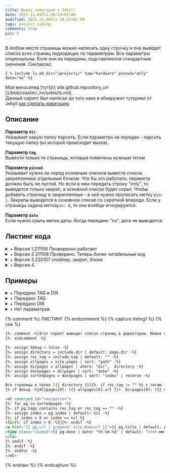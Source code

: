 ```yaml
---
title: Вывод навигации в Jekyll
date: 2021-11-05T11:58:23+02:00
modified: 2021-11-06T11:58:23+02:00
tags: project coding
comments: true
pin: 5
---
```


В любом месте страницы можно написать одну строчку и она выведет список всех страниц подходящих по параметрам. Все параметры опциональны. Если они не переданы, подставляются стандартные значения. Синтаксис:
```
{ % include ls.md dir="/projects/" tag="hardware" pinned="only" date="no" %}
```

Мой велосипед [тут]({{ site.github.repository_url }}/blob/master/_includes/ls.md).  
Данный скрипт был написан до того кака я обнаружил туториал от Jekyll [как сделать навигацию](https://jekyllrb.com/tutorials/navigation/)

## Описание

**Параметр ```dir```**.  
Указывает какую папку парсить. Если параметро не передан - парсить текущую папку (из которой происходит вызов).

**Параметр ```tag```**.  
Вывести только те страницы, которые помечены нужным тегом.  

**Параметр ```pinned```**.  
Указывает нужно ли перед основным списков вывести список закрепленных отдельным блоком. Что бы это работало, параметр должен быть не пустой. Но если в нем передать строку "only", то выведется только закреп, а основной список будет скрыт. Чтобы добавить страницу в закрепленные - в ней нужно прописать метку ```pin: 1```. Закрепы выводятся в основном списке со скрепкой впереди. Если у страницы задана метка```pin: 0```, то она вообще игнорируется.

**Параметр ```date```**.  
Если нужно срыть метки даты. Когда передано "no", дата не выводится.


## Листинг кода

<details markdown="1"><summary markdown="0">+ Версия 1.211106 Проверенно работает</summary>
{{ listing1 }}
</details>


<details markdown="1"><summary markdown="0">+ Версия 2.211108 Проверено. Теперь более читабельные код</summary>

{% raw %}
``` html
{%- comment -%}Этот скрипт выводит список страниц в директории. Можно передать "dir" и "tag"{%- endcomment -%}

{%- assign directory = include.dir | default: page.dir -%}  

{%- assign sorted_pages = site.pages | sort: "path" | where: "dir",  directory | sort: "date" | sort: "index" | reverse -%}  
{%- assign not_pinned_pages = sorted_pages | where_exp: "item", "item.index == nil" -%}  
{%- assign finish_pages = sorted_pages | where_exp: "item", "item.index > 0" | reverse | concat: not_pinned_pages -%}  

{%- assign rec_tag = include.tag | default: "" -%}  
{%- if rec_tag != "" %}  
{%- assign finish_pages = finish_pages | where_exp: "item", "item.tags contains rec_tag" -%}  
{%- endif %}  

{%- comment -%}Дебаг. dir: ({{ directory }}), tag: ({{ rec_tag }}), qty: ({{ finish_pages.size }}).{%- endcomment -%}

<ol reversed id="navigation">
{%- for pg in finish_pages -%}
  <li>{%- if pg.index > 0 -%}:pushpin:{%- endif -%}
    <a href="{{ pg.url | prepend: site.baseurl }}">{{ pg.title | default: pg.name }}</a> 
    <time class="shaded">{{ pg.date | date: "%Y-%m-%d" | default: "гггг-мм-дд" }}</time>
  </li>
{%- endfor -%}
</ol>
```
{% endraw %}
</details>



<details markdown="1"><summary markdown="0">+ Версия 3.220107 спойлер, закреп, блоки</summary>

{% raw %}
``` html
{%- comment -%}  
Этот скрипт выводит список страниц в директории. Можно передать "dir", "tag" и "pinned".  
Сортирует все найденные страницы по дате (сначала новые). Если у страницы нет даты - она выводится внизу.  
{%- endcomment -%}  

{%- assign directory = include.dir | default: page.dir -%}  
{%- assign rec_tag = include.tag | default: false -%}  
{%- assign spoiler = include.spoiler | default: false -%}
{%- assign showpinned = include.pinned | default: false -%}

{%- comment -%}ВСЕ СТРАНИЦЫ{%- endcomment -%}  
{%- 
  assign all_pages = site.pages 
  | where: "dir",  directory 
  | where_exp: "item", "item.pin != 0"
  | sort: "date" 
  | reverse 
-%}  

{%- comment -%}ТЕГИ{%- endcomment -%}  
{%- if rec_tag %}  
{%- assign all_pages = all_pages | where_exp: "item", "item.tags contains rec_tag" -%}  
{%- endif %}  

{%- comment -%}ЗАКРЕП{%- endcomment -%}  
{%- 
  assign pinned_pages = all_pages 
  | where_exp: "item", "item.pin != nil" 
  | where_exp: "item", "item.pin > 0" 
  | sort: "pin" 
-%}  

{%- comment -%}БЕЗ ДАТЫ{%- endcomment -%}  
{%- 
  assign wo_date_pages = all_pages 
  | where_exp: "item", "item.date == nil" 
  | reverse
-%}  

{%- comment -%}ТОЛЬКО С ДАТОЙ{%- endcomment -%}  
{%- 
  assign output_pages = all_pages 
  | where_exp: "item", "item.date != nil" 
-%} 


{%- comment -%}ФОРМИРУЕМ ВЫВОД{%- endcomment -%}  
{%- capture result -%}
<!-- Debug. dir: ({{ directory }}). tag: ({{ rec_tag }}), qty: ({{ output_pages.size }}) -->
<ol reversed id="navigation">
{%- for pg in output_pages -%}
<li>{%- if pg.pin > 0 -%}:pushpin:{%- endif %}
<a href="{{ pg.url | prepend: site.baseurl }}">{{ pg.title | default: pg.name }}</a>
<time class="shaded">{{ pg.date | date: "%Y-%m-%d" | default: "гггг-мм-дд" }}</time></li>

{%- comment -%}ПЕРЕНОСЫ{%- endcomment -%}  
{%- assign ostatok = forloop.length | modulo: 5 -%}
{%- assign modul = forloop.index | plus: 5 | minus: ostatok | modulo: 5 -%}
{%- if modul == 0 and forloop.index != forloop.length -%}<br>{%- endif %}
{% endfor -%}
</ol>

{%- comment -%}СПИСОК СТРАНИЦ БЕЗ ДАТЫ{%- endcomment -%}  
<ul>
{%- for pg in wo_date_pages -%}
<li>{%- if pg.pin > 0 -%}:pushpin:{%- endif %}
<a href="{{ pg.url | prepend: site.baseurl }}">{{ pg.title | default: pg.name }}</a>
<time class="shaded">{{ pg.date | date: "%Y-%m-%d" | default: "гггг-мм-дд" }}</time></li>

{% endfor -%}
</ul>
{%- endcapture -%}


{%- comment -%}ФОРМИРУЕМ ЗАКРЕП{%- endcomment -%}  
{%- capture pins -%}
<ul>
{%- for pg in pinned_pages -%}
<li>
<a href="{{ pg.url | prepend: site.baseurl }}">{{ pg.title | default: pg.name }}</a>
</li>
{% endfor -%}
</ul>
{%- endcapture -%}


{%- comment -%}ВЫВОДИМ РЕЗУЛЬТАТ{%- endcomment -%}  
{%- if showpinned %}
{{ pins }}
{%- endif %}  

{%- if showpinned !="only" %}
{%- if spoiler -%}
<details markdown="1" open><summary markdown="0">+ {{ spoiler }}</summary>
{{ result }}
</details>
{%- else -%}
{{ result }}
{%- endif -%}
{%- endif -%}

```
{% endraw %}
</details>


<details markdown="1"><summary markdown="0">+ Версия 4.</summary>

{% raw %}
``` html
пока что тут пусто. надеюсь так и останется
```
{% endraw %}
</details>


## Примеры 

<details markdown="1"><summary markdown="0">+ Передано TAG и DIR</summary>
```{ % include drlis.md dir="/projects/" tag="hardware" %}```   
{% include drlis.md dir="/projects/" tag="hardware" %}
</details>

<details markdown="1"><summary markdown="0">+ Передано TAG</summary>
```{ % include drlis.md tag="hardware" %}```   
{% include drlis.md tag="hardware" %}
</details>

<details markdown="1"><summary markdown="0">+ Передано DIR</summary>
```{ % include drlis.md dir="/projects/" %}```   
{% include drlis.md dir="/projects/" %}
</details>


<details markdown="1"><summary markdown="0">+ Нет параметров</summary>
```{ % include drlis.md %}```   
{% include drlis.md %}
</details>






{% comment %} ЛИСТИНГ {% endcomment %}
{% capture listing1 %}
{% raw %}
``` html
{%- comment -%}Этот скрипт выводит список страниц в директории. Можно передать "dir" и "tag"  
{%- endcomment -%}

{%- assign debug = false -%}  
{%- assign directory = include.dir | default: page.dir -%}  
{%- assign rec_tag = include.tag | default: "" -%}  
{%- assign allpages = site.pages | sort: "path" -%}  
{%- assign dirpages = allpages | where: "dir",  directory -%}  
{%- assign datepages = dirpages | sort: "date" -%}  
{%- assign sortedpages = datepages | sort: "index" | reverse -%}  

Все страницы в папке ({{ directory }}){%- if rec_tag != "" %} с тегом ({{ rec_tag }}){%- endif -%}.  
{% if debug -%}Allpages[0]: ({{ allpages[0].url }}). Dirpages[0]: ({{ dirpages[0].url }}){%- endif -%}

<ol reversed id="navigation">
{%- for pg in sortedpages -%}
{%- if pg.tags contains rec_tag or rec_tag == "" -%}
{%- assign index = pg.index | default: nil -%}
{%- if index > 0 or index == nil %}
<li>{%- if index > 0 -%}📌{%- endif -%}
<a href="{{ pg.url | prepend: site.baseurl }}">{{ pg.title | default: pg.name }}</a> 
<time class="shaded">{{ pg.date | date: "%Y-%m-%d" | default: "гггг-мм-дд" }}</time>
</li>
{% endif -%}
{%- endif -%}
{%- endfor -%}
</ol>
```
{% endraw %}
{% endcapture %}
